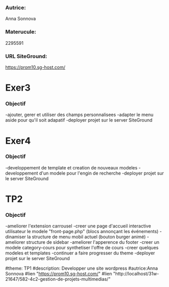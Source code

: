 ### Autrice:
Anna Sonnova
### Materucule:
2295591
### URL SiteGround:
https://prom10.sg-host.com/

# Exer3
### Objectif
-ajouter, gerer et utiliser des champs personnalisees
-adapter le menu aside pour qu'il soit adapatif
-deployer projet sur le server SiteGround

# Exer4
### Objectif
-developpement de template et creation de nouveaux modeles
-developpement d'un modele pour l'engin de recherche
-deployer projet sur le server SiteGround

# TP2
### Objectif
-ameliorer l'extension carrousel
-creer une page d'accueil interactive utilisateur le modele "front-page.php" (blocs annonçant les événements)
-dinamiser la structure de menu mobil actuel (bouton burger animé)
-ameliorer structure de sidebar
-ameliorer l'apperence du footer
-creer un modele category-cours pour synthetiser l'offre de cours
-creer quelques modeles et templates
-continuer a faire progresser du theme
-deployer projet sur le server SiteGround


#theme: TP1 #description: Developper une site wordpress #autrice:Anna Sonnova #lien "https://prom10.sg-host.com/" #lien "http://localhost/31w-21647/582-4c2-gestion-de-projets-multimedias/"